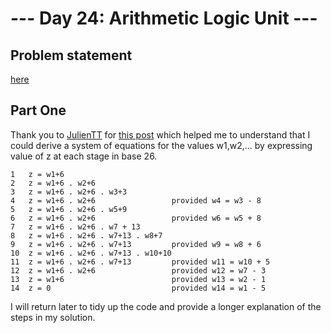 # --- Day 24: Arithmetic Logic Unit ---

## Problem statement

[here](https://adventofcode.com/2021/day/24)

## Part One

Thank you to [JulienTT](https://www.reddit.com/user/JulienTT/) for [this post](https://www.reddit.com/r/adventofcode/comments/rnejv5/comment/hq57ov0/?utm_source=share&utm_medium=web2x&context=3) which helped me to understand that I could derive a system of equations for the values w1,w2,... by expressing value of z at each stage in base 26.

```
1	z = w1+6
2	z = w1+6 . w2+6
3	z = w1+6 . w2+6 . w3+3
4	z = w1+6 . w2+6 		        provided w4 = w3 - 8
5	z = w1+6 . w2+6 . w5+9
6	z = w1+6 . w2+6 		        provided w6 = w5 + 8
7	z = w1+6 . w2+6 . w7 + 13
8	z = w1+6 . w2+6 . w7+13 . w8+7
9	z = w1+6 . w2+6 . w7+13		    provided w9 = w8 + 6
10	z = w1+6 . w2+6 . w7+13 . w10+10
11	z = w1+6 . w2+6 . w7+13		    provided w11 = w10 + 5
12	z = w1+6 . w2+6			        provided w12 = w7 - 3
13	z = w1+6			            provided w13 = w2 - 1
14	z = 0				            provided w14 = w1 - 5
```

I will return later to tidy up the code and provide a longer explanation of the steps in my solution.